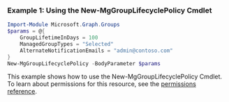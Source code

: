 ### Example 1: Using the New-MgGroupLifecyclePolicy Cmdlet
```powershell
Import-Module Microsoft.Graph.Groups
$params = @{
	GroupLifetimeInDays = 100
	ManagedGroupTypes = "Selected"
	AlternateNotificationEmails = "admin@contoso.com"
}
New-MgGroupLifecyclePolicy -BodyParameter $params
```
This example shows how to use the New-MgGroupLifecyclePolicy Cmdlet.
To learn about permissions for this resource, see the [permissions reference](/graph/permissions-reference).
